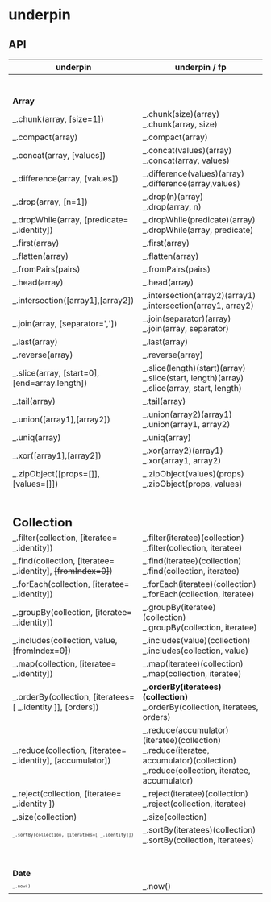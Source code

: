 # underpin

## API

| underpin      | underpin / fp |
| ----------- | ----------- |
| <br><br>**Array** <br> |
| _.chunk(array, [size=1]) |_.chunk(size)(array) <br> _.chunk(array, size) |
| _.compact(array) | _.compact(array)|
| _.concat(array, [values]) | _.concat(values)(array) <br> _.concat(array, values)  |
| _.difference(array, [values]) | _.difference(values)(array) <br>  _.difference(array,values) |
| _.drop(array, [n=1]) | _.drop(n)(array) <br> _.drop(array, n) |
| _.dropWhile(array, [predicate= _.identity]) | _.dropWhile(predicate)(array) <br> _.dropWhile(array, predicate) |
| _.first(array) | _.first(array) |
| _.flatten(array) | _.flatten(array) |
| _.fromPairs(pairs) | _.fromPairs(pairs) |
| _.head(array) | _.head(array) |
| _.intersection([array1],[array2]) | _.intersection(array2)(array1) <br> _.intersection(array1, array2)|
| _.join(array, [separator=',']) | _.join(separator)(array) <br>  _.join(array, separator) |
| _.last(array) | _.last(array) |
| _.reverse(array) | _.reverse(array) |
| _.slice(array, [start=0], [end=array.length]) | _.slice(length)(start)(array) <br> _.slice(start, length)(array) <br> _.slice(array, start, length) |
| _.tail(array) | _.tail(array) |
| _.union([array1],[array2]) | _.union(array2)(array1) <br> _.union(array1, array2)|
| _.uniq(array) | _.uniq(array) |
| _.xor([array1],[array2]) | _.xor(array2)(array1) <br> _.xor(array1, array2)|
| _.zipObject([props=[]], [values=[]]) | _.zipObject(values)(props) <br> _.zipObject(props, values)|
|  |
| <br><br> <font size="+2">**Collection** </font> <br> | |
| _.filter(collection, [iteratee= _.identity]) | _.filter(iteratee)(collection) <br> _.filter(collection, iteratee)|
| _.find(collection, [iteratee= _.identity], <s>[fromIndex=0]</s>) | _.find(iteratee)(collection) <br>  _.find(collection, iteratee)|
| _.forEach(collection, [iteratee= _.identity]) | _.forEach(iteratee)(collection) <br> _.forEach(collection, iteratee)|
| _.groupBy(collection, [iteratee= _.identity]) | _.groupBy(iteratee)(collection) <br> _.groupBy(collection, iteratee)|
| _.includes(collection, value, <s>[fromIndex=0]</s>)  | _.includes(value)(collection) <br> _.includes(collection, value)|
| _.map(collection, [iteratee= _.identity]) | _.map(iteratee)(collection) <br> _.map(collection, iteratee) |
| _.orderBy(collection, [iteratees=[ _.identity ]], [orders]) | **_.orderBy(iteratees)(collection)** <br>  _.orderBy(collection, iteratees, orders) |
| _.reduce(collection, [iteratee= _.identity], [accumulator]) | _.reduce(accumulator)(iteratee)(collection) <br>  _.reduce(iteratee, accumulator)(collection) <br> _.reduce(collection, iteratee, accumulator) |
| _.reject(collection, [iteratee= _.identity ]) | _.reject(iteratee)(collection) <br> _.reject(collection, iteratee) |
| _.size(collection) | _.size(collection) |
| <font size="-2">`_.sortBy(collection, [iteratees=[ _.identity]])`</font> | _.sortBy(iteratees)(collection) <br> _.sortBy(collection, iteratees) |
| <br><br> **Date** <br> | |
| <font size="-2">`_.now()`</font> | _.now() |
